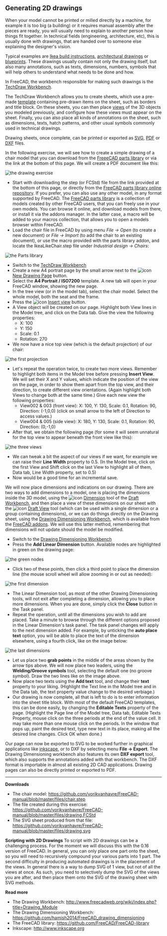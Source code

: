## Generating 2D drawings



When your model cannot be printed or milled directly by a machine, for example it is too big (a building) or it requires manual assembly after the pieces are ready, you will usually need to explain to another person how things fit together. In technical fields (engineering, architecture, etc), this is usually done with drawings, that are handed over to someone else explaining the designer's vision.

Typical examples are [Ikea build instructions](https://www.ikea.com/gb/en/customer-service/product-support/assembly-guides/), [architectural drawings](https://en.wikipedia.org/wiki/Architectural_drawing) or [blueprints](https://en.wikipedia.org/wiki/Blueprint). These drawings usually contain not only the drawing itself, but also many annotations, such as texts, dimensions, numbers, symbols that will help others to understand what needs to be done and how.

In FreeCAD, the workbench responsible for making such drawings is the [TechDraw Workbench](http://www.freecadweb.org/wiki/index.php?title=TechDraw_Module). 

The TechDraw Workbench allows you to create sheets, which use a pre-made [template](http://www.freecadweb.org/wiki/index.php?title=Drawing_templates) containing pre-drawn items on the sheet, such as borders and title block. On these sheets, you can then place [views](http://www.freecadweb.org/wiki/index.php?title=TechDraw_View) of the 3D objects you modeled previously, and configure how these views must appear on the sheet. Finally, you can also place all kinds of annotations on the sheet, such as dimensions, texts, hatch patterns, and other usual symbols commonly used in technical drawings.

Drawing sheets, once complete, can be printed or exported as [SVG](https://en.wikipedia.org/wiki/Scalable_Vector_Graphics), [PDF](https://en.wikipedia.org/wiki/PDF) or [DXF](https://en.wikipedia.org/wiki/AutoCAD_DXF) files.

In the following exercise, we will see how to create a simple drawing of a chair model that you can download from the [FreeeCAD parts library](https://github.com/FreeCAD/FreeCAD-library) or via the link at the bottom of this page. We will create a PDF document like this:

![the drawing exercise](../images/Exercise_drawing_01.jpg)

* Start with downloading the step (or FCStd) file from the link provided at the bottom of this page, or directly from the [FreeCAD parts library online repository](https://github.com/FreeCAD/FreeCAD-library/blob/master/Industrial%20Design/Chairs/IkeaLikeChair.step). If you prefer, you can also use any other model, in any format supported by FreeCAD. The [FreeCAD parts library](https://github.com/FreeCAD/FreeCAD-library) is a collection of models created by other FreeCAD users, that you can freely use in your own models. You can browse it online, and download models from there, or install it via the addons manager. In the latter case, a macro will be added to your macros collection, that allows you to open a models browser within FreeCAD.
* Load the chair file in FreeCAD by using menu *File → Open* (to create a new document) or *File → Import* (to add the chair to an existing document), or use the macro provided with the parts library addon, and locate the IkeaLikeChair.step file under *Industrial design → Chairs*:

![the Parts library](../images/Parts_library.jpg)

* Switch to the [TechDraw Workbench](http://www.freecadweb.org/wiki/index.php?title=TechDraw_Module)
* Create a new A4 portrait page by  the small arrow next to the ![icon](http://www.freecadweb.org/wiki/images/thumb/2/27/Drawing_Landscape_A3.png/16px-Drawing_Landscape_A3.png) [New Drawing Page](http://www.freecadweb.org/wiki/index.php?title=Drawing_Landscape_A3) button.
* Select the **A4 Portrait / ISO7200** template. A new tab will open in your FreeCAD window, showing the new page.
* In the tree view (or in the model tab), select the chair model.  Select the whole model, both the seat and the frame.
* Press the ![icon](http://www.freecadweb.org/wiki/images/thumb/0/03/Drawing_View.png/16px-Drawing_View.png) [Insert view](http://www.freecadweb.org/wiki/index.php?title=Drawing_View) button.
* A View object will be created on our page. Highlight both View lines in the Model tree, and click on the Data tab.  Give the view the following properties:
   * X: 100
   * Y: 150
   * Scale: 0.1
   * Rotation: 270
* We now have a nice top view (which is the default projection) of our chair:

![the first projection](http://www.freecadweb.org/wiki/images/c/cd/Exercise_drawing_02.jpg)

* Let's repeat the operation twice, to create two more views. Remember to highlight both items in the Model tree before pressing **Insert View**.  We will set their X and Y values, which indicate the position of the view on the page, in order to show them apart from the top view, and their direction, to create different view orientations. (Again highlight both Views to change both at the same time.) Give each new view the following properties:
   * View002 & 003 (front view): X: 100, Y: 130, Scale: 0.1, Rotation: 90, Direction: (-1,0,0) (click on small arrow to the left of Direction to access values.)
   * View004 & 005 (side view): X: 180, Y: 130, Scale: 0.1, Rotation: 90, Direction: (0,-1,0)
 * After that, we obtain the following page (for some it will seem unnatural for the top view to appear beneath the front view like this):

![the three views](http://www.freecadweb.org/wiki/images/7/79/Exercise_drawing_03.jpg)

* We can tweak a bit the aspect of our views if we want, for example we can raise their **Line Width** property to 0.5. (In the Model tree, click on the first View and Shift click on the last View to highlight all of them, Data tab, Line Width property, set to 0.5)
* Now would be a good time for an incremental save.

We will now place dimensions and indications on our drawing. There are two ways to add dimensions to a model, one is placing the dimensions inside the 3D model, using the ![icon](http://www.freecadweb.org/wiki/images/thumb/b/b0/Draft_Dimension.png/16px-Draft_Dimension.png) [Dimension](http://www.freecadweb.org/wiki/index.php?title=Draft_Dimension) tool of the [Draft Workbench](http://www.freecadweb.org/wiki/index.php?title=Draft_Module), and then place a view of these dimensions on our sheet with the ![icon](http://www.freecadweb.org/wiki/images/thumb/f/ff/Drawing_DraftView.png/16px-Drawing_DraftView.png) [Draft View](http://www.freecadweb.org/wiki/index.php?title=Drawing_DraftView) tool (which can be used with a single dimension or a group containing dimensions), or we can do things directly on the Drawing sheet, using the [Drawing Dimensioning Workbench](https://github.com/hamish2014/FreeCAD_drawing_dimensioning), which is available from the [FreeCAD addons](https://github.com/FreeCAD/FreeCAD-addons). We will use this latter method, remembering that dimensions will not update should the model be modified.

* Switch to the [Drawing Dimensioning Workbench](https://github.com/hamish2014/FreeCAD_drawing_dimensioning)
* Press the **Add Linear Dimension** button. Available nodes are highlighted in green on the drawing page:

![the green nodes](http://www.freecadweb.org/wiki/images/b/b3/Exercise_drawing_04.jpg)

* Click two of these points, then click a third point to place the dimension line (the mouse scroll wheel will allow zooming in or out as needed):

![the first dimension](http://www.freecadweb.org/wiki/images/b/b7/Exercise_drawing_05.jpg)

* The Linear Dimension tool, as most of the other Drawing Dimensioning tools, will not exit after completing a dimension, allowing you to place more dimensions. When you are done, simply click the **Close** button in the Task panel.
* Repeat the operation, until all the dimensions you wish to add are placed. Take a minute to browse through the different options proposed in the Linear Dimension's task panel. The task panel changes will apply to the next dimension added.  For example, by unticking the **auto place text** option, you will be able to place the text of the dimension elsewhere, using a fourth click, like on the image below:

![the last dimensions](http://www.freecadweb.org/wiki/images/3/39/Exercise_drawing_06.jpg)

* Let us place two **grab points** in the middle of the areas shown by the arrow tips above.  We will now place two leaders, using the **Welding/Groove symbols** tool, selecting the default one (no groove symbol). Draw the two lines like on the image above.
* Now place two texts using the **Add text** tool, and change their **text** property to your liking.  (Highlight the Text line in the Model tree and in the Data tab, the text property value change to the desired verbiage.)
* Our drawing is now complete, all that is left to do is to enter information into the sheet title block. With most of the default FreeCAD templates, this can be done easily, by changing the **Editable Texts** property of the page. (Highlight the Page line of the Model tree, Data tab, Editable Texts Property, mouse click on the three periods at the end of the value cell. It may take more than one mouse click on the periods.  In the window that pops up, paint the desired text, type new text in its place, making all the desired line changes. Click OK when done.)

Our page can now be exported to SVG to be worked further in graphical applications like [inkscape](http://www.inkscape.org), or to DXF by selecting menu **File → Export**. The Drawing Dimensioning workbench also features its own **DXF export** tool, which also supports the annotations added with that workbench. The DXF format is importable in almost all existing 2D CAD applications. Drawing pages can also be directly printed or exported to PDF.



-----

**Downloads**

* The chair model: https://github.com/yorikvanhavre/FreeCAD-manual/blob/master/files/chair.step
* The file created during this exercise: https://github.com/yorikvanhavre/FreeCAD-manual/blob/master/files/drawing.FCStd
* The SVG sheet produced from that file: https://github.com/yorikvanhavre/FreeCAD-manual/blob/master/files/drawing.svg

**Scripting with 2D Drawings**
To script with 2D drawings can be a challenging process. For the moment we will discuss this with the 0.16 version of FreeCAD. In general, you can only place one part onto the sheet, so you will need to recursively compound your various parts into 1 part. The second difficulty in producing automated drawings is in the placement of the views. In general there is a way to dump SVG of 1 view, but not of all the views at once. As such, you need to selectively dump the SVG of the views you are after, and then place them onto the SVG of the drawing sheet with SVG methods. 

**Read more**

* The Drawing Workbench: http://www.freecadweb.org/wiki/index.php?title=Drawing_Module
* The Drawing Dimensioning Workbench: https://github.com/hamish2014/FreeCAD_drawing_dimensioning
* The FreeCAD library: https://github.com/FreeCAD/FreeCAD-library
* Inkscape: http://www.inkscape.org
